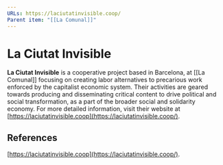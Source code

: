 ```yaml
---
URLs: https://laciutatinvisible.coop/
Parent item: "[[La Comunal]]"
---
```

# La Ciutat Invisible

**La Ciutat Invisible** is a cooperative project based in Barcelona, at [[La Comunal]] focusing on creating labor alternatives to precarious work enforced by the capitalist economic system. Their activities are geared towards producing and disseminating critical content to drive political and social transformation, as a part of the broader social and solidarity economy. For more detailed information, visit their website at [https://laciutatinvisible.coop](https://laciutatinvisible.coop/).

## References

[https://laciutatinvisible.coop](https://laciutatinvisible.coop/).
